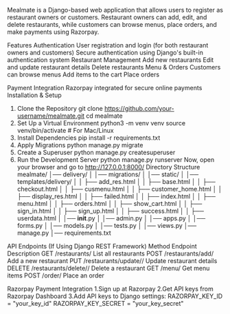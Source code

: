 

Mealmate is a Django-based web application that allows users to register as restaurant owners or customers. Restaurant owners can add, edit, and delete restaurants, while customers can browse menus, place orders, and make payments using Razorpay.

Features
Authentication
User registration and login (for both restaurant owners and customers)
Secure authentication using Django's built-in authentication system
Restaurant Management
Add new restaurants
Edit and update restaurant details
Delete restaurants
Menu & Orders
Customers can browse menus
Add items to the cart
Place orders

Payment Integration
Razorpay integrated for secure online payments
Installation & Setup
1. Clone the Repository
   git clone https://github.com/your-username/mealmate.git
cd mealmate
2. Set Up a Virtual Environment
   python3 -m venv venv
source venv/bin/activate  # For Mac/Linux
3. Install Dependencies
   pip install -r requirements.txt
4. Apply Migrations
   python manage.py migrate
5. Create a Superuser
   python manage.py createsuperuser
6. Run the Development Server
   python manage.py runserver
Now, open your browser and go to http://127.0.0.1:8000/
Directory Structure
mealmate/
│── delivery/
│   │── migrations/
│   │── static/
│   │── templates/delivery/
│   │   ├── add_res.html
│   │   ├── base.html
│   │   ├── checkout.html
│   │   ├── cusmenu.html
│   │   ├── customer_home.html
│   │   ├── display_res.html
│   │   ├── failed.html
│   │   ├── index.html
│   │   ├── menu.html
│   │   ├── orders.html
│   │   ├── show_cart.html
│   │   ├── sign_in.html
│   │   ├── sign_up.html
│   │   ├── success.html
│   │   ├── userdata.html
│   │── __init__.py
│   │── admin.py
│   │── apps.py
│   │── forms.py
│   │── models.py
│   │── tests.py
│   │── views.py
│── manage.py
│── requirements.txt

API Endpoints (If Using Django REST Framework)
Method	Endpoint	Description
GET	/restaurants/	List all restaurants
POST	/restaurants/add/	Add a new restaurant
PUT	/restaurants/update/<id>/	Update restaurant details
DELETE	/restaurants/delete/<id>/	Delete a restaurant
GET	/menu/	Get menu items
POST	/order/	Place an order

Razorpay Payment Integration
1.Sign up at Razorpay
2.Get API keys from Razorpay Dashboard
3.Add API keys to Django settings:
RAZORPAY_KEY_ID = "your_key_id"
RAZORPAY_KEY_SECRET = "your_key_secret"

